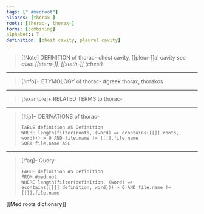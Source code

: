 ```yaml
---
tags: [" #medroot"]
aliases: [thorax-]
roots: [thorac-, thorax-]
forms: [combining]
alphabet:: T
definition: [chest cavity, pleural cavity]
---
```

>[!Note] DEFINITION of thorac-
> chest cavity, [[pleur-]]al cavity
>*see also: [[stern-]], [[steth-]] (chest)*
_____
>[!info]+ ETYMOLOGY of thorac-
>#greek thorax, thorakos
_____
>[!example]+ RELATED TERMS to thorac-
>
_____
>[!tip]+ DERIVATIONS of thorac-
>```dataview
>TABLE definition AS Definition 
>WHERE length(filter(roots, (word) => econtains([[]].roots, word))) > 0 AND file.name != [[]].file.name
>SORT file.name ASC
>```
___
>[!faq]- Query
>```dataview
>TABLE definition AS Definition
>FROM #medroot
>WHERE length(filter(definition, (word) => econtains([[]].definition, word))) > 0 AND file.name != [[]].file.name
>```

[[Med roots dictionary]]